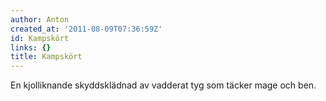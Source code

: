 ```yaml
---
author: Anton
created_at: '2011-08-09T07:36:59Z'
id: Kampskört
links: {}
title: Kampskört
---
```


En kjolliknande skyddsklädnad av vadderat tyg som täcker mage och ben.

